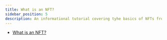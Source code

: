 ```yaml
---
title: What is an NFT?
sidebar_position: 5
description: An informational tutorial covering tyhe basics of NFTs from developer’s perspective.
---
```


* [What is an NFT?](https://ethereum.org/en/developers/docs/standards/tokens/erc-721/)
